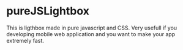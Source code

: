 # pureJSLightbox
This is ligthbox made in pure javascript and CSS. Very usefull if you developing mobile web application and you want to make your app extremely fast.
